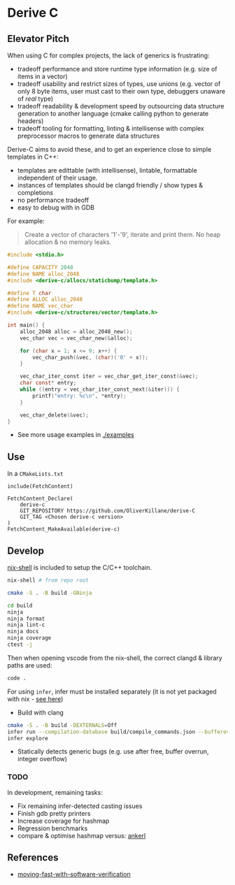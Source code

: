 # Derive C
## Elevator Pitch
When using C for complex projects, the lack of generics is frustrating:
 - tradeoff performance and store runtime type information (e.g. size of items in a vector)
 - tradeoff usability and restrict sizes of types, use unions (e.g. vector of only 8 byte items, user must cast to their own type, debuggers unaware of _real_ type)
 - tradeoff readability & development speed by outsourcing data structure generation to another language (cmake calling python to generate headers)
 - tradeoff tooling for formatting, linting & intellisense with complex preprocessor macros to generate data structures

Derive-C aims to avoid these, and to get an experience close to simple templates in C++:
 - templates are edittable (with intellisense), lintable, formattable independent of their usage.
 - instances of templates should be clangd friendly / show types & completions
 - no performance tradeoff
 - easy to debug with in GDB

For example:
> Create a vector of characters '1'-'9', iterate and print them. No heap allocation & no memory leaks.

```c
#include <stdio.h>

#define CAPACITY 2048
#define NAME alloc_2048
#include <derive-c/allocs/staticbump/template.h>

#define T char
#define ALLOC alloc_2048
#define NAME vec_char
#include <derive-c/structures/vector/template.h>

int main() {
    alloc_2048 alloc = alloc_2048_new();
    vec_char vec = vec_char_new(&alloc);

    for (char x = 1; x <= 9; x++) {
        vec_char_push(&vec, (char)('0' + x));
    }

    vec_char_iter_const iter = vec_char_get_iter_const(&vec);
    char const* entry;
    while ((entry = vec_char_iter_const_next(&iter))) {
        printf("entry: %c\n", *entry);
    }

    vec_char_delete(&vec);
}
```
 - See more usage examples in [./examples](./examples/)

## Use
In a `CMakeLists.txt`
```
include(FetchContent)

FetchContent_Declare(
    derive-c
    GIT_REPOSITORY https://github.com/OliverKillane/derive-C
    GIT_TAG <Chosen derive-c version>
)
FetchContent_MakeAvailable(derive-c)
```

## Develop
[nix-shell](./shell.nix) is included to setup the C/C++ toolchain.
```bash
nix-shell # from repo root
```
```bash
cmake -S . -B build -GNinja
```
```bash
cd build
ninja
ninja format
ninja lint-c
ninja docs
ninja coverage
ctest -j
```
Then when opening vscode from the nix-shell, the correct clangd & library paths are used:
```bash
code .
```

For using `infer`, infer must be installed separately (it is not yet packaged with nix - [see here](https://github.com/NixOS/nixpkgs/issues/148048))
 - Build with clang
```bash
cmake -S . -B build -DEXTERNALS=Off
infer run --compilation-database build/compile_commands.json --bufferoverrun --liveness --pulse
infer explore
```
 - Statically detects generic bugs (e.g. use after free, buffer overrun, integer overflow)

### TODO
In development, remaining tasks:
 - Fix remaining infer-detected casting issues
 - Finish gdb pretty printers
 - Increase coverage for hashmap
 - Regression benchmarks
 - compare & optimise hashmap versus: [ankerl](https://github.com/martinus/unordered_dense/blob/main/include/ankerl/unordered_dense.h)

## References
- [moving-fast-with-software-verification](https://research.facebook.com/publications/moving-fast-with-software-verification/)
